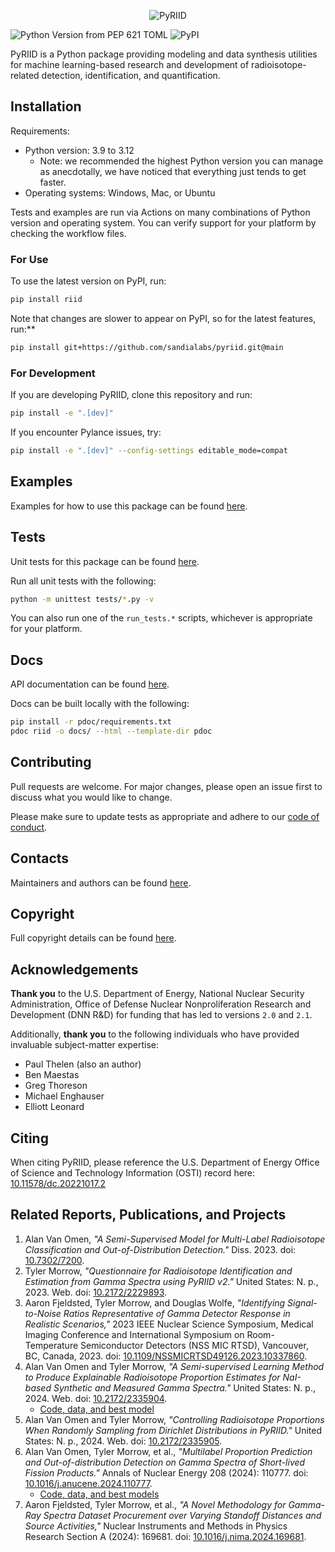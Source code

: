 <p align="center">
  <img src="https://user-images.githubusercontent.com/1079118/124811147-623bd280-df1f-11eb-9f3a-a4a5e6ec5f94.png" alt="PyRIID">
</p>

![Python Version from PEP 621 TOML](https://img.shields.io/python/required-version-toml?tomlFilePath=https%3A%2F%2Fraw.githubusercontent.com%2Fsandialabs%2FPyRIID%2Frefs%2Fheads%2Fmain%2Fpyproject.toml)
![PyPI](https://badge.fury.io/py/riid.svg)

PyRIID is a Python package providing modeling and data synthesis utilities for machine learning-based research and development of radioisotope-related detection, identification, and quantification.

## Installation

Requirements:

- Python version: 3.9 to 3.12
  - Note: we recommended the highest Python version you can manage as anecdotally, we have noticed that everything just tends to get faster.
- Operating systems: Windows, Mac, or Ubuntu

Tests and examples are run via Actions on many combinations of Python version and operating system.
You can verify support for your platform by checking the workflow files.

### For Use

To use the latest version on PyPI, run:

```sh
pip install riid
```

Note that changes are slower to appear on PyPI, so for the latest features, run:**

```sh
pip install git+https://github.com/sandialabs/pyriid.git@main
```

### For Development

If you are developing PyRIID, clone this repository and run:

```sh
pip install -e ".[dev]"
```

If you encounter Pylance issues, try:

```sh
pip install -e ".[dev]" --config-settings editable_mode=compat
```

## Examples

Examples for how to use this package can be found [here](https://github.com/sandialabs/PyRIID/blob/main/examples).

## Tests

Unit tests for this package can be found [here](https://github.com/sandialabs/PyRIID/blob/main/tests).

Run all unit tests with the following:

```sh
python -m unittest tests/*.py -v
```

You can also run one of the `run_tests.*` scripts, whichever is appropriate for your platform.

## Docs

API documentation can be found [here](https://sandialabs.github.io/PyRIID).

Docs can be built locally with the following:

```sh
pip install -r pdoc/requirements.txt
pdoc riid -o docs/ --html --template-dir pdoc
```

## Contributing

Pull requests are welcome.
For major changes, please open an issue first to discuss what you would like to change.

Please make sure to update tests as appropriate and adhere to our [code of conduct](https://github.com/sandialabs/PyRIID/blob/main/CODE_OF_CONDUCT.md).

## Contacts

Maintainers and authors can be found [here](https://github.com/sandialabs/PyRIID/blob/main/pyproject.toml).

## Copyright

Full copyright details can be found [here](https://github.com/sandialabs/PyRIID/blob/main/NOTICE.md).

## Acknowledgements

**Thank you** to the U.S. Department of Energy, National Nuclear Security Administration,
Office of Defense Nuclear Nonproliferation Research and Development (DNN R&D) for funding that has led to versions `2.0` and `2.1`.

Additionally, **thank you** to the following individuals who have provided invaluable subject-matter expertise:

- Paul Thelen (also an author)
- Ben Maestas
- Greg Thoreson
- Michael Enghauser
- Elliott Leonard

## Citing

When citing PyRIID, please reference the U.S. Department of Energy Office of Science and Technology Information (OSTI) record here:
[10.11578/dc.20221017.2](https://doi.org/10.11578/dc.20221017.2)

## Related Reports, Publications, and Projects

1. Alan Van Omen, *"A Semi-Supervised Model for Multi-Label Radioisotope Classification and Out-of-Distribution Detection."* Diss. 2023. doi: [10.7302/7200](https://dx.doi.org/10.7302/7200).
2. Tyler Morrow, *"Questionnaire for Radioisotope Identification and Estimation from Gamma Spectra using PyRIID v2."* United States: N. p., 2023. Web. doi: [10.2172/2229893](https://doi.org/10.2172/2229893).
3. Aaron Fjeldsted, Tyler Morrow, and Douglas Wolfe, *"Identifying Signal-to-Noise Ratios Representative of Gamma Detector Response in Realistic Scenarios,"* 2023 IEEE Nuclear Science Symposium, Medical Imaging Conference and International Symposium on Room-Temperature Semiconductor Detectors (NSS MIC RTSD), Vancouver, BC, Canada, 2023. doi: [10.1109/NSSMICRTSD49126.2023.10337860](https://doi.org/10.1109/NSSMICRTSD49126.2023.10337860).
4. Alan Van Omen and Tyler Morrow, *"A Semi-supervised Learning Method to Produce Explainable Radioisotope Proportion Estimates for NaI-based Synthetic and Measured Gamma Spectra."* United States: N. p., 2024. Web. doi: [10.2172/2335904](https://doi.org/10.2172/2335904).
    - [Code, data, and best model](https://zenodo.org/doi/10.5281/zenodo.10223445)
5. Alan Van Omen and Tyler Morrow, *"Controlling Radioisotope Proportions When Randomly Sampling from Dirichlet Distributions in PyRIID."* United States: N. p., 2024. Web. doi: [10.2172/2335905](https://doi.org/10.2172/2335905).
6. Alan Van Omen, Tyler Morrow, et al., *"Multilabel Proportion Prediction and Out-of-distribution Detection on Gamma Spectra of Short-lived Fission Products."* Annals of Nuclear Energy 208 (2024): 110777. doi: [10.1016/j.anucene.2024.110777](https://doi.org/10.1016/j.anucene.2024.110777).
    - [Code, data, and best models](https://zenodo.org/doi/10.5281/zenodo.12796964)
7. Aaron Fjeldsted, Tyler Morrow, et al., *"A Novel Methodology for Gamma-Ray Spectra Dataset Procurement over Varying Standoff Distances and Source Activities,"* Nuclear Instruments and Methods in Physics Research Section A (2024): 169681. doi: [10.1016/j.nima.2024.169681](https://doi.org/10.1016/j.nima.2024.169681).

